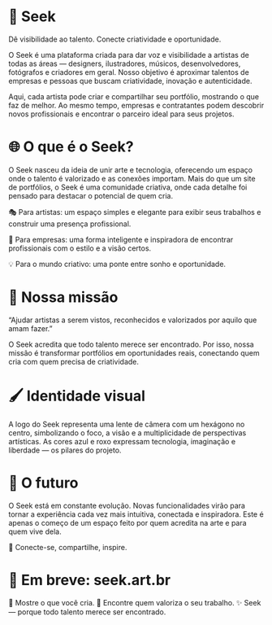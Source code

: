 # 🎨 Seek

Dê visibilidade ao talento. Conecte criatividade e oportunidade.

O Seek é uma plataforma criada para dar voz e visibilidade a artistas de todas as áreas — designers, ilustradores, músicos, desenvolvedores, fotógrafos e criadores em geral.
Nosso objetivo é aproximar talentos de empresas e pessoas que buscam criatividade, inovação e autenticidade.

Aqui, cada artista pode criar e compartilhar seu portfólio, mostrando o que faz de melhor.
Ao mesmo tempo, empresas e contratantes podem descobrir novos profissionais e encontrar o parceiro ideal para seus projetos.

# 🌐 O que é o Seek?

O Seek nasceu da ideia de unir arte e tecnologia, oferecendo um espaço onde o talento é valorizado e as conexões importam.
Mais do que um site de portfólios, o Seek é uma comunidade criativa, onde cada detalhe foi pensado para destacar o potencial de quem cria.

🎭 Para artistas: um espaço simples e elegante para exibir seus trabalhos e construir uma presença profissional.

💼 Para empresas: uma forma inteligente e inspiradora de encontrar profissionais com o estilo e a visão certos.

💡 Para o mundo criativo: uma ponte entre sonho e oportunidade.

# 🧭 Nossa missão

“Ajudar artistas a serem vistos, reconhecidos e valorizados por aquilo que amam fazer.”

O Seek acredita que todo talento merece ser encontrado.
Por isso, nossa missão é transformar portfólios em oportunidades reais, conectando quem cria com quem precisa de criatividade.

# 🖌️ Identidade visual

A logo do Seek representa uma lente de câmera com um hexágono no centro, simbolizando o foco, a visão e a multiplicidade de perspectivas artísticas.
As cores azul e roxo expressam tecnologia, imaginação e liberdade — os pilares do projeto.

# 🚀 O futuro

O Seek está em constante evolução.
Novas funcionalidades virão para tornar a experiência cada vez mais intuitiva, conectada e inspiradora.
Este é apenas o começo de um espaço feito por quem acredita na arte e para quem vive dela.

💬 Conecte-se, compartilhe, inspire.

# 🔗 Em breve: seek.art.br

📸 Mostre o que você cria.
💼 Encontre quem valoriza o seu trabalho.
✨ Seek — porque todo talento merece ser encontrado.
